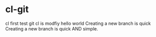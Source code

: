# cl-git
cl first test git 
cl is modfiy
hello world
Creating a new branch is quick
Creating a new branch is quick AND simple.
